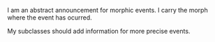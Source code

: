 I am an abstract announcement for morphic events.  I carry the morph where the event has ocurred.

My subclasses should add information for more precise events.